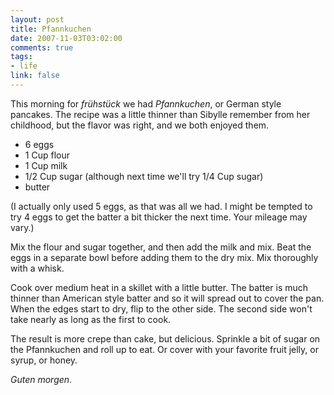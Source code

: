 ```yaml
---
layout: post
title: Pfannkuchen
date: 2007-11-03T03:02:00
comments: true
tags:
- life
link: false
---
```

This morning for <em>frühstück</em> we had <em>Pfannkuchen</em>, or German style pancakes.  The recipe was a little thinner than Sibylle remember from her childhood, but the flavor was right, and we both enjoyed them.

* 6 eggs
* 1 Cup flour
* 1 Cup milk
* 1/2 Cup sugar (although next time we'll try 1/4 Cup sugar)
* butter

(I actually only used 5 eggs, as that was all we had.  I might be tempted to try 4 eggs to get the batter a bit thicker the next time.  Your mileage may vary.)

Mix the flour and sugar together, and then add the milk and mix.  Beat the eggs in a separate bowl before adding them to the dry mix.  Mix thoroughly with a whisk.

Cook over medium heat in a skillet with a little butter.  The batter is much thinner than American style batter and so it will spread out to cover the pan.  When the edges start to dry, flip to the other side.  The second side won't take nearly as long as the first to cook.

The result is more crepe than cake, but delicious.  Sprinkle a bit of sugar on the Pfannkuchen and roll up to eat.  Or cover with your favorite fruit jelly, or syrup, or honey.

<em>Guten morgen</em>.
